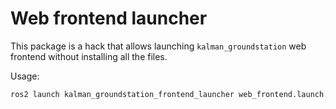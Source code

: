 # Web frontend launcher
This package is a hack that allows launching `kalman_groundstation` web frontend
without installing all the files.

Usage:
```bash
ros2 launch kalman_groundstation_frontend_launcher web_frontend.launch.py
```

